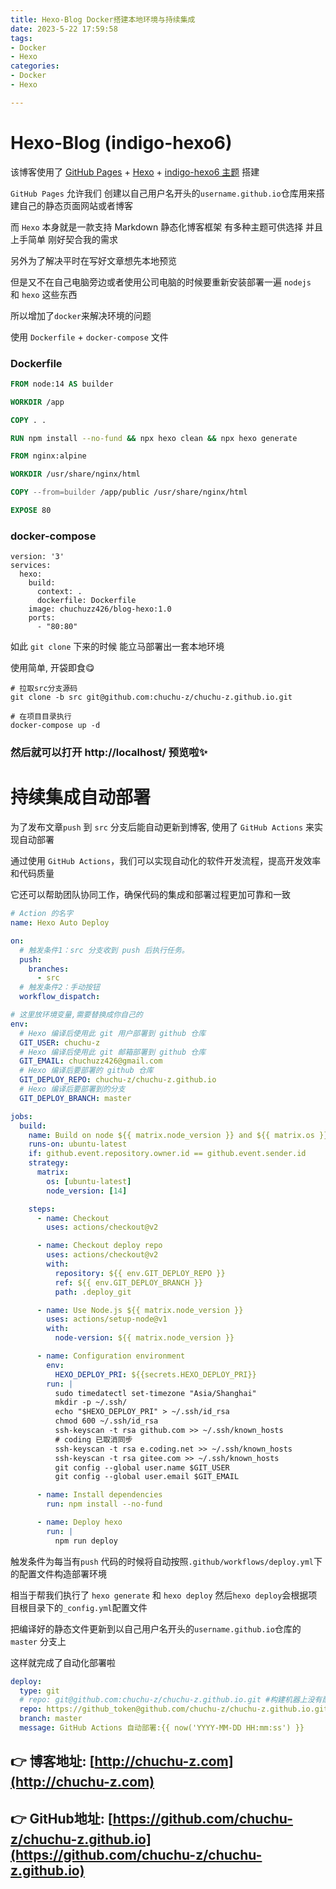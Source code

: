 ```yaml
---
title: Hexo-Blog Docker搭建本地环境与持续集成
date: 2023-5-22 17:59:58
tags: 
- Docker
- Hexo
categories: 
- Docker
- Hexo

---
```




# Hexo-Blog (indigo-hexo6)

该博客使用了 [GitHub Pages](https://docs.github.com/zh/pages/quickstart) +  [Hexo](https://hexo.io/zh-cn/)  + [indigo-hexo6 主题](https://github.com/chuchu-z/hexo-theme-indigo) 搭建

`GitHub Pages` 允许我们 创建以自己用户名开头的`username.github.io`仓库用来搭建自己的静态页面网站或者博客

而 `Hexo` 本身就是一款支持 Markdown 静态化博客框架 有多种主题可供选择 并且上手简单 刚好契合我的需求

<!--more-->

另外为了解决平时在写好文章想先本地预览

但是又不在自己电脑旁边或者使用公司电脑的时候要重新安装部署一遍 `nodejs ` 和 `hexo` 这些东西

所以增加了`docker`来解决环境的问题

使用 `Dockerfile` + `docker-compose` 文件

### Dockerfile

```dockerfile
FROM node:14 AS builder

WORKDIR /app

COPY . .

RUN npm install --no-fund && npx hexo clean && npx hexo generate

FROM nginx:alpine

WORKDIR /usr/share/nginx/html

COPY --from=builder /app/public /usr/share/nginx/html

EXPOSE 80

```

### docker-compose

```
version: '3'
services:
  hexo:
    build:
      context: .
      dockerfile: Dockerfile
    image: chuchuzz426/blog-hexo:1.0
    ports:
      - "80:80"

```



如此 `git clone` 下来的时候 能立马部署出一套本地环境

使用简单, 开袋即食😋

```
# 拉取src分支源码
git clone -b src git@github.com:chuchu-z/chuchu-z.github.io.git

# 在项目目录执行
docker-compose up -d
```

### 然后就可以打开 http://localhost/ 预览啦✨



# 持续集成自动部署

为了发布文章`push` 到 `src` 分支后能自动更新到博客, 使用了 `GitHub Actions` 来实现自动部署

通过使用 `GitHub Actions`，我们可以实现自动化的软件开发流程，提高开发效率和代码质量

它还可以帮助团队协同工作，确保代码的集成和部署过程更加可靠和一致

```yml
# Action 的名字
name: Hexo Auto Deploy

on:
  # 触发条件1：src 分支收到 push 后执行任务。
  push:
    branches:
      - src
  # 触发条件2：手动按钮
  workflow_dispatch:

# 这里放环境变量,需要替换成你自己的
env:
  # Hexo 编译后使用此 git 用户部署到 github 仓库
  GIT_USER: chuchu-z
  # Hexo 编译后使用此 git 邮箱部署到 github 仓库
  GIT_EMAIL: chuchuzz426@gmail.com
  # Hexo 编译后要部署的 github 仓库
  GIT_DEPLOY_REPO: chuchu-z/chuchu-z.github.io
  # Hexo 编译后要部署到的分支
  GIT_DEPLOY_BRANCH: master

jobs:
  build:
    name: Build on node ${{ matrix.node_version }} and ${{ matrix.os }}
    runs-on: ubuntu-latest
    if: github.event.repository.owner.id == github.event.sender.id
    strategy:
      matrix:
        os: [ubuntu-latest]
        node_version: [14]

    steps:
      - name: Checkout
        uses: actions/checkout@v2

      - name: Checkout deploy repo
        uses: actions/checkout@v2
        with:
          repository: ${{ env.GIT_DEPLOY_REPO }}
          ref: ${{ env.GIT_DEPLOY_BRANCH }}
          path: .deploy_git

      - name: Use Node.js ${{ matrix.node_version }}
        uses: actions/setup-node@v1
        with:
          node-version: ${{ matrix.node_version }}

      - name: Configuration environment
        env:
          HEXO_DEPLOY_PRI: ${{secrets.HEXO_DEPLOY_PRI}}
        run: |
          sudo timedatectl set-timezone "Asia/Shanghai"
          mkdir -p ~/.ssh/
          echo "$HEXO_DEPLOY_PRI" > ~/.ssh/id_rsa
          chmod 600 ~/.ssh/id_rsa
          ssh-keyscan -t rsa github.com >> ~/.ssh/known_hosts
          # coding 已取消同步
          ssh-keyscan -t rsa e.coding.net >> ~/.ssh/known_hosts
          ssh-keyscan -t rsa gitee.com >> ~/.ssh/known_hosts
          git config --global user.name $GIT_USER
          git config --global user.email $GIT_EMAIL

      - name: Install dependencies
        run: npm install --no-fund

      - name: Deploy hexo
        run: |
          npm run deploy
```

触发条件为每当有`push` 代码的时候将自动按照`.github/workflows/deploy.yml`下的配置文件构造部署环境

相当于帮我们执行了 `hexo generate` 和 `hexo deploy` 然后`hexo deploy`会根据项目根目录下的`_config.yml`配置文件

把编译好的静态文件更新到以自己用户名开头的`username.github.io`仓库的 `master` 分支上

这样就完成了自动化部署啦

```yml
deploy:
  type: git
  # repo: git@github.com:chuchu-z/chuchu-z.github.io.git #构建机器上没有配置 ssh 免密,所以使用https
  repo: https://github_token@github.com/chuchu-z/chuchu-z.github.io.git
  branch: master
  message: GitHub Actions 自动部署:{{ now('YYYY-MM-DD HH:mm:ss') }}

```



## 👉 博客地址: [http://chuchu-z.com](http://chuchu-z.com)

## 👉 GitHub地址: [https://github.com/chuchu-z/chuchu-z.github.io](https://github.com/chuchu-z/chuchu-z.github.io)